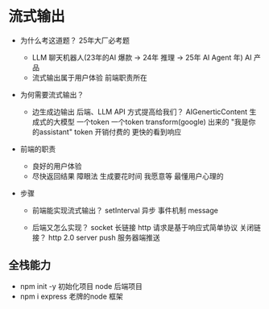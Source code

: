 # 流式输出

- 为什么考这道题？
  25年大厂必考题
  - LLM 聊天机器人(23年的AI 爆款 -> 24年 推理 -> 25年 AI Agent 年) AI 产品
  - 流式输出属于用户体验 前端职责所在 

- 为何需要流式输出？
  - 边生成边输出
    后端、LLM API 方式提高给我们？
    AIGenerticContent 生成式的大模型 一个token 一个token transform(google) 出来的
    "我是你的assistant" token 开销付费的
    更快的看到响应

- 前端的职责
  - 良好的用户体验
  - 尽快返回结果
  障眼法 生成要花时间 我愿意等
  最懂用户心理的

- 步骤
  - 前端能实现流式输出？
    setInterval 异步 事件机制  message

  - 后端又怎么实现？
    socket 长链接
    http 请求是基于响应式简单协议 关闭链接？
    http 2.0 server push 服务器端推送

## 全栈能力
- npm init -y 初始化项目 node 后端项目
- npm i express 老牌的node 框架
